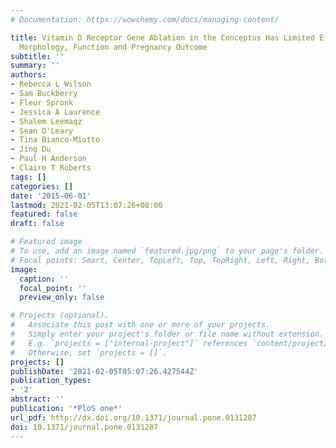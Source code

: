 ```yaml
---
# Documentation: https://wowchemy.com/docs/managing-content/

title: Vitamin D Receptor Gene Ablation in the Conceptus Has Limited Effects on Placental
  Morphology, Function and Pregnancy Outcome
subtitle: ''
summary: ''
authors:
- Rebecca L Wilson
- Sam Buckberry
- Fleur Spronk
- Jessica A Laurence
- Shalem Leemaqz
- Sean O'Leary
- Tina Bianco-Miotto
- Jing Du
- Paul H Anderson
- Claire T Roberts
tags: []
categories: []
date: '2015-06-01'
lastmod: 2021-02-05T13:07:26+08:00
featured: false
draft: false

# Featured image
# To use, add an image named `featured.jpg/png` to your page's folder.
# Focal points: Smart, Center, TopLeft, Top, TopRight, Left, Right, BottomLeft, Bottom, BottomRight.
image:
  caption: ''
  focal_point: ''
  preview_only: false

# Projects (optional).
#   Associate this post with one or more of your projects.
#   Simply enter your project's folder or file name without extension.
#   E.g. `projects = ["internal-project"]` references `content/project/deep-learning/index.md`.
#   Otherwise, set `projects = []`.
projects: []
publishDate: '2021-02-05T05:07:26.427544Z'
publication_types:
- '2'
abstract: ''
publication: '*PloS one*'
url_pdf: http://dx.doi.org/10.1371/journal.pone.0131287
doi: 10.1371/journal.pone.0131287
---
```

